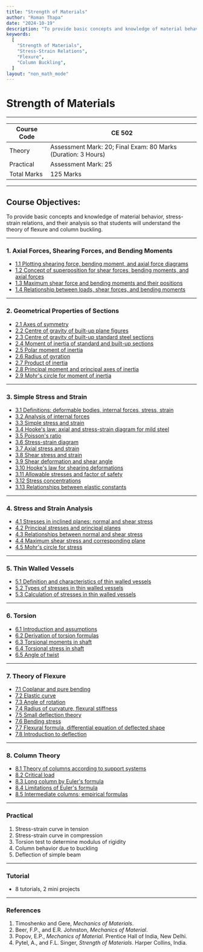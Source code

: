 ```yaml
---
title: "Strength of Materials"
author: "Roman Thapa"
date: "2024-10-19"
description: "To provide basic concepts and knowledge of material behavior, stress-strain relations, and their analysis so that students will understand the theory of flexure and column buckling."
keywords:
  [
    "Strength of Materials",
    "Stress-Strain Relations",
    "Flexure",
    "Column Buckling",
  ]
layout: "non_math_mode"
---
```


# Strength of Materials

---

| Course Code | CE 502                                                        |
| ----------- | ------------------------------------------------------------- |
| Theory      | Assessment Mark: 20; Final Exam: 80 Marks (Duration: 3 Hours) |
| Practical   | Assessment Mark: 25                                           |
| Total Marks | 125 Marks                                                     |

---

## Course Objectives:

To provide basic concepts and knowledge of material behavior, stress-strain relations, and their analysis so that students will understand the theory of flexure and column buckling.

---

### 1. Axial Forces, Shearing Forces, and Bending Moments

- [1.1 Plotting shearing force, bending moment, and axial force diagrams](/path/to/subtopic1.1/)
- [1.2 Concept of superposition for shear forces, bending moments, and axial forces](/path/to/subtopic1.2/)
- [1.3 Maximum shear force and bending moments and their positions](/path/to/subtopic1.3/)
- [1.4 Relationship between loads, shear forces, and bending moments](/path/to/subtopic1.4/)

---

### 2. Geometrical Properties of Sections

- [2.1 Axes of symmetry](/path/to/subtopic2.1/)
- [2.2 Centre of gravity of built-up plane figures](/path/to/subtopic2.2/)
- [2.3 Centre of gravity of built-up standard steel sections](/path/to/subtopic2.3/)
- [2.4 Moment of inertia of standard and built-up sections](/path/to/subtopic2.4/)
- [2.5 Polar moment of inertia](/path/to/subtopic2.5/)
- [2.6 Radius of gyration](/path/to/subtopic2.6/)
- [2.7 Product of inertia](/path/to/subtopic2.7/)
- [2.8 Principal moment and principal axes of inertia](/path/to/subtopic2.8/)
- [2.9 Mohr's circle for moment of inertia](/path/to/subtopic2.9/)

---

### 3. Simple Stress and Strain

- [3.1 Definitions: deformable bodies, internal forces, stress, strain](/path/to/subtopic3.1/)
- [3.2 Analysis of internal forces](/path/to/subtopic3.2/)
- [3.3 Simple stress and strain](/path/to/subtopic3.3/)
- [3.4 Hooke's law: axial and stress-strain diagram for mild steel](/path/to/subtopic3.4/)
- [3.5 Poisson's ratio](/path/to/subtopic3.5/)
- [3.6 Stress-strain diagram](/path/to/subtopic3.6/)
- [3.7 Axial stress and strain](/path/to/subtopic3.7/)
- [3.8 Shear stress and strain](/path/to/subtopic3.8/)
- [3.9 Shear deformation and shear angle](/path/to/subtopic3.9/)
- [3.10 Hooke's law for shearing deformations](/path/to/subtopic3.10/)
- [3.11 Allowable stresses and factor of safety](/path/to/subtopic3.11/)
- [3.12 Stress concentrations](/path/to/subtopic3.12/)
- [3.13 Relationships between elastic constants](/path/to/subtopic3.13/)

---

### 4. Stress and Strain Analysis

- [4.1 Stresses in inclined planes: normal and shear stress](/path/to/subtopic4.1/)
- [4.2 Principal stresses and principal planes](/path/to/subtopic4.2/)
- [4.3 Relationships between normal and shear stress](/path/to/subtopic4.3/)
- [4.4 Maximum shear stress and corresponding plane](/path/to/subtopic4.4/)
- [4.5 Mohr's circle for stress](/path/to/subtopic4.5/)

---

### 5. Thin Walled Vessels

- [5.1 Definition and characteristics of thin walled vessels](/path/to/subtopic5.1/)
- [5.2 Types of stresses in thin walled vessels](/path/to/subtopic5.2/)
- [5.3 Calculation of stresses in thin walled vessels](/path/to/subtopic5.3/)

---

### 6. Torsion

- [6.1 Introduction and assumptions](/path/to/subtopic6.1/)
- [6.2 Derivation of torsion formulas](/path/to/subtopic6.2/)
- [6.3 Torsional moments in shaft](/path/to/subtopic6.3/)
- [6.4 Torsional stress in shaft](/path/to/subtopic6.4/)
- [6.5 Angle of twist](/path/to/subtopic6.5/)

---

### 7. Theory of Flexure

- [7.1 Coplanar and pure bending](/path/to/subtopic7.1/)
- [7.2 Elastic curve](/path/to/subtopic7.2/)
- [7.3 Angle of rotation](/path/to/subtopic7.3/)
- [7.4 Radius of curvature, flexural stiffness](/path/to/subtopic7.4/)
- [7.5 Small deflection theory](/path/to/subtopic7.5/)
- [7.6 Bending stress](/path/to/subtopic7.6/)
- [7.7 Flexural formula, differential equation of deflected shape](/path/to/subtopic7.7/)
- [7.8 Introduction to deflection](/path/to/subtopic7.8/)

---

### 8. Column Theory

- [8.1 Theory of columns according to support systems](/path/to/subtopic8.1/)
- [8.2 Critical load](/path/to/subtopic8.2/)
- [8.3 Long column by Euler's formula](/path/to/subtopic8.3/)
- [8.4 Limitations of Euler's formula](/path/to/subtopic8.4/)
- [8.5 Intermediate columns; empirical formulas](/path/to/subtopic8.5/)

---

### Practical

1. Stress-strain curve in tension
2. Stress-strain curve in compression
3. Torsion test to determine modulus of rigidity
4. Column behavior due to buckling
5. Deflection of simple beam

---

### Tutorial

- 8 tutorials, 2 mini projects

---

### References

1. Timoshenko and Gere, _Mechanics of Materials_.
2. Beer, F.P., and E.R. Johnston, _Mechanics of Material_.
3. Popov, E.P., _Mechanics of Material_. Prentice Hall of India, New Delhi.
4. Pytel, A., and F.L. Singer, _Strength of Materials_. Harper Collins, India.
